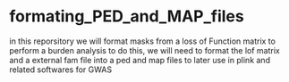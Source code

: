 # formating_PED_and_MAP_files
in this reporsitory we will format masks from a loss of Function matrix to perform a burden analysis 
to do this, we will need to format the lof matrix and a external fam file into a ped and map files to later use
in plink and related softwares for GWAS
